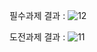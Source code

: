 필수과제 결과 :
![12](https://github.com/user-attachments/assets/56589805-d7e9-48e5-8e09-43b7dcc72833)

도전과제 결과 :
![11](https://github.com/user-attachments/assets/51887452-88ac-4db2-9715-1cfff8c2cd7c)
